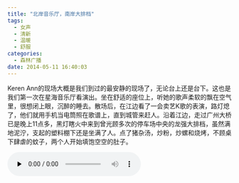 ```yaml
---
title: "北岸音乐厅，南岸大排档"
tags:
  - 女声
  - 清新
  - 温暖
  - 舒服
categories:
  - 森林广播
date: 2014-05-11 16:40:03
---
```


Keren Ann的现场大概是我们到过的最安静的现场了，无论台上还是台下。这也是我们第一次在星海音乐厅看演出。坐在舒适的座位上，听她的歌声柔软的飘在空气里，很想闭上眼，沉醉的睡去。散场后，在江边看了一会卖艺K歌的表演，路灯熄了，他们就用手机当电筒照在歌谱上，直到城管来赶人。沿着江边，走过广州大桥已是晚上11点多，黑灯瞎火中来到曾光顾多次的停车场中央的龙强大排档，虽然满地泥泞，支起的塑料棚下还是坐满了人。点了猪杂汤，炒粉，炒螺和烧烤，不顾桌下肆虐的蚊子，两个人开始填饱空空的肚子。   

<audio id="audio" controls="" preload="none">
  <source id="mp3" src="http://www.coletree.com/radio/coletree_radio_077.mp3">
</audio>